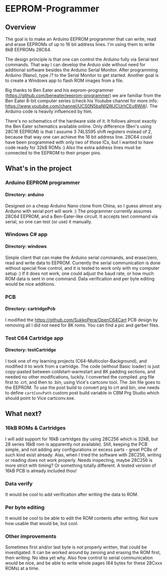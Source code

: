 # EEPROM-Programmer

## Overview
The goal is to make an Arduino EEPROM programmer that can write, read and erase EEPROMs of up to 16 bit address lines. I'm using them to write 8kB EEPROMs 28C64.

The design principle is that one can control the Arduino fully via Serial text commands. That way I can develop the Arduio side without need for additional software besides the Arduino Serial Monitor. After programming Arduino (Nano), type /? to the Serial Monitor to get started. Another goal is to create a Windows app to flash ROM images from a file.

Big thanks to Ben Eater and his eeprom-programmer (https://github.com/beneater/eeprom-programmer) we are familiar from the Ben Eater 8-bit computer series (check his Youtube channel for more info: https://www.youtube.com/channel/UCS0N5baNlQWJCUrhCEo8WlA). The Arduino code is heavily influenced by him.

There's no schematics of the hardware side of it. It follows almost exactly the Ben Eater schematics available online. Only difference (Ben's using 28C16 EEPROM) is that I assume 3 74LS595 shift registers instead of 2, because that way one can achieve the 16 bit address line. 28C64 could have been programmed with only two of those ICs, but I wanted to have code ready for 32kB ROMs :) Also the extra address lines must be connected to the EEPROM to their proper pins.


## What's in the project
### Arduino EEPROM programmer
#### Directory: arduino
Designed on a cheap Arduino Nano clone from
China, so I guess almost any Arduino with serial port will work :)
The programmer currently assumes 28C64 EEPROM, and a Ben-Eater-like
circuit. It accepts text command via serial, so one can test (or use) 
it manually.

### Windows C# app
#### Directory: windows
Simple client that can make the Arduino
serial commands, and erase/zero, read and write
data to EEPROM. Currently the serial communication
is done without special flow control, and it
is tested to work only with my computer setup :) 
If it does not work, one could adjust the baud
rate, or how much ROM data is sent in one command.
Data verification and per byte editing would be nice
additions.

### PCB
#### Directory: cartridgePcb
I modified the https://github.com/SukkoPera/OpenC64Cart 
PCB design by removing all I did not need for 8K roms.
You can find a pic and gerber files.

### Test C64 Cartridge app
#### Directory: testCartridge
I took one of my learning projects (C64-Multicolor-Background),
and modified it to work from a cartridge. The code (without
Basic loader) is just
copy-pasted between coldstart-warmstart and 8K padding
sections, and needed no other modifications, luckily. I converted the compiled .prg file first to .crt, and then to .bin, using Vice's cartconv tool. The .bin file goes to the EEPROM.
To use the post build to convert prg to crt and bin, one needs to define `cartConvPath` custom post build variable in CBM Prg Studio 
which should point to Vice cartconv.exe. 

## What next?
### 16kB ROMs & Cartridges
I will add support for 16kB cartridges (by using 28C256 which is 32kB, but 28 series 16kB rom is apparently not available). Still, keeping the PCB simple, and not adding any configurations or excess parts - great PCBs of such kind exist already. Alas, when I tried the software with 28C256, writing or reading does not work properly. Needs inspecting, maybe 28C256 is more strict with timing? Or something totally different. A tested version of 16kB PCB is already included thou!

### Data verify
It would be cool to add verification after writing the data to ROM.

### Per byte editing
It would be cool to be able to edit the ROM contents after writing. Not sure how usable that would be, but cool.

### Other improvements
Sometimes first and/or last byte is not properly written, that could be investigated. It can be worked around by zeroing and erasing the ROM first, then writing. No idea yet why. Also flow control to serial communication would be nice, and be able to write whole pages (64 bytes for these 28Cxxx ROMs) at a time.

